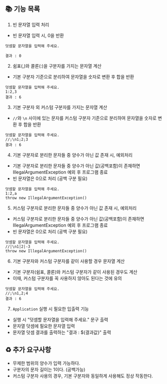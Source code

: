 ## 📚 기능 목록
1.	빈 문자열 입력 처리
 - 빈 문자열 입력 시, 0을 반환
```
덧셈할 문자열을 입력해 주세요.

결과 : 0
```

2. 쉼표(,)와 콜론(:)을 구분자를 가지는 문자열 계산
 - 기본 구분자 기준으로 분리하여 문자열을 숫자로 변환 후 합을 반환
```
덧셈할 문자열을 입력해 주세요.
1:2,3
결과 : 6
```

3. 기본 구분자 외 커스텀 구분자를 가지는 문자열 계산
 - `//`와 `\n` 사이에 있는 문자를 커스텀 구분자 기준으로 분리하여 문자열을 숫자로 변환 후 합을 반환
```
덧셈할 문자열을 입력해 주세요.
//;\n1;2;3
결과 : 6
```

4.	기본 구분자로 분리한 문자들 중 양수가 아닌 값 존재 시, 예외처리
 - 기본 구분자로 분리한 문자들 중 양수가 아닌 값(공백포함)이 존재하면 IllegalArgumentException 예외 후 프로그램 종료
 - 빈 문자열은 0으로 처리 (공백 구분 필요)
```
덧셈할 문자열을 입력해 주세요.
1:2,a
throw new IllegalArgumentException()
```

5.	커스텀 구분자로 분리한 문자들 중 양수가 아닌 값 존재 시, 예외처리
 - 커스텀 구분자로 분리한 문자들 중 양수가 아닌 값(공백포함)이 존재하면 IllegalArgumentException 예외 후 프로그램 종료
 - 빈 문자열은 0으로 처리 (공백 구분 필요)
 ```
덧셈할 문자열을 입력해 주세요.
//|\n1|2|-3
throw new IllegalArgumentException()
```

6.	기본 구분자와 커스텀 구분자를 같이 사용할 경우 문자열 계산
 - 기본 구분자(쉼표, 콜론)와 커스텀 구분자가 같이 사용된 경우도 계산
 - 이때, 커스텀 구분자를 꼭 사용하지 않아도 된다는 것에 유의
```
덧셈할 문자열을 입력해 주세요.
//;\n1,2;4
결과 : 6
```

7.  `Application` 실행 시 필요한 입출력 기능 
 - 실행 시 "덧셈할 문자열을 입력해 주세요." 문구 출력 
 - 문자열 덧셈에 필요한 문자열 입력
 - 문자열 덧셈 결과를 출력하는 "결과 : ${결과값}" 출력


## ♻️ 추가 요구사항 
+ 무제한 범위의 양수가 입력 가능하다. 
+ 구분자의 문자 길이는 1이다. (공백가능)
+ 커스텀 구분자 사용의 경우, 기본 구분자와 동일하게 사용해도 정상 작동한다.  